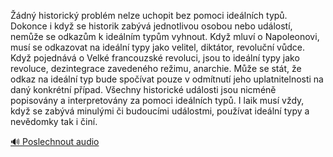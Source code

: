 
Žádný historický problém nelze uchopit bez pomoci ideálních typů. Dokonce i když se historik zabývá jednotlivou osobou nebo událostí, nemůže se odkazům k ideálním typům vyhnout. Když mluví o Napoleonovi, musí se odkazovat na ideální typy jako velitel, diktátor, revoluční vůdce. Když pojednává o Velké francouzské revoluci, jsou to ideální typy jako revoluce, dezintegrace zavedeného režimu, anarchie. Může se stát, že odkaz na ideální typ bude spočívat pouze v odmítnutí jeho uplatnitelnosti na daný konkrétní případ. Všechny historické události jsou nicméně popisovány a interpretovány za pomoci ideálních typů. I laik musí vždy, když se zabývá minulými či budoucími událostmi, používat ideální typy a nevědomky tak i činí.

[🔊 Poslechnout audio](/data/7-paragraphs/audio/chapter_22/para_005-dn-historick-problm-nelze-uchopit-bez-pomoci.mp3)
